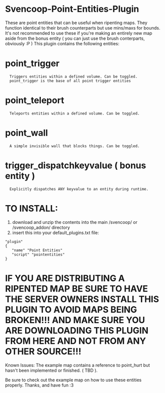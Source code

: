 # Svencoop-Point-Entities-Plugin
These are point entities that can be useful when ripenting maps. They function identical to their brush counterparts but use mins/maxs for bounds. It's not recommended to use these if you're making an entirely new map aside from the bonus entity ( you can just use the brush conterparts, obviously :P ) This plugin contains the following entities:

# point_trigger
```
  Triggers entities within a defined volume. Can be toggled.
  point_trigger is the base of all point trigger entities
```

# point_teleport
```
  Teleports entities within a defined volume. Can be toggled.
```

# point_wall
```
  A simple invisible wall that blocks things. Can be toggled. 
```

# trigger_dispatchkeyvalue ( bonus entity )
```
  Explicitly dispatches ANY keyvalue to an entity during runtime.
```

# TO INSTALL:
1. download and unzip the contents into the main /svencoop/ or /svencoop_addon/ directory
2. insert this into your default_plugins.txt file:
```
"plugin"
{
   "name" "Point Entities"
   "script" "pointentities"
}
```

# IF YOU ARE DISTRIBUTING A RIPENTED MAP BE SURE TO HAVE THE SERVER OWNERS INSTALL THIS PLUGIN TO AVOID MAPS BEING BROKEN!!! AND MAKE SURE YOU ARE DOWNLOADING THIS PLUGIN FROM HERE AND NOT FROM ANY OTHER SOURCE!!!

Known Issues: The example map contains a reference to point_hurt but hasn't been implemented or finished. ( TBD ).

Be sure to check out the example map on how to use these entities properly.
Thanks, and have fun :3

